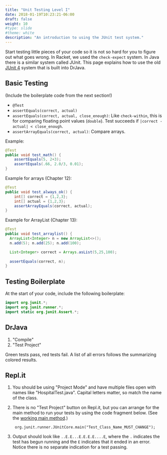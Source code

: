 ```yaml
---
title: "Unit Testing Level I"
date: 2018-01-19T10:23:21-06:00
draft: false
weight: 10
#type: slide
#theme: white
description: "An introduction to using the JUnit test system."
---
```


Start testing little pieces of your code so it is not so hard for you
to figure out what goes wrong. In Racket, we used the `check-expect`
system.  In Java there is a similar system called JUnit. This page
explains how to use the old [JUnit 4](http://junit.org/junit4/) system
that is built into DrJava.

## Basic Testing
(Include the boilerplate code from the next section!)

* `@Test`
* `assertEquals(correct, actual)`
* `assertEquals(correct, actual, close_enough)`: Like `check-within`, this is for comparing floating point values (`double`). Test succeeds if `|correct - actual| < close_enough`. 
* `assertArrayEquals(correct, actual)`: Compare arrays.

Example:
```java
@Test
public void test_math() {
    assertEquals(5, 2+3);
    assertEquals(.66, 2.0/3, 0.01);
}
```

Example for arrays (Chapter 12):
```java
@Test
public void test_always_ok() {
    int[] correct = {1,2,3};
    int[] actual = {1,2,3};
    assertArrayEquals(correct, actual);
}
```

Example for ArrayList (Chapter 13):
```java
@Test
public void test_arraylist() {
  ArrayList<Integer> n = new ArrayList<>();
  n.add(5); n.add(25); n.add(100);

  List<Integer> correct = Arrays.asList(5,25,100);
   
  assertEquals(correct, n);
} 
```


## Testing Boilerplate

At the start of your code, include the following boilerplate:
```java
import org.junit.*;
import org.junit.runner.*;
import static org.junit.Assert.*;
```

## DrJava

1. "Compile"
2. "Test Project"

Green tests pass, red tests fail. A list of all errors follows the summarizing colored results.

## Repl.it

1. You should be using "Project Mode" and have multiple files open with names like "HospitalTest.java". Capital letters matter, so match the name of the class.

2. There is no "Test Project" button on Repl.it, but you can arrange for the main method
to run your tests by using the code fragment below. (See the [working main method](Main.java).) 

        org.junit.runner.JUnitCore.main("Test_Class_Name_MUST_CHANGE");

3. Output should look like `..E.E...E.E.E.E....E`, where the `.` indicates the test has begun running and the `E` indicates that it ended in an error. Notice there is no separate indication for a test passing.

